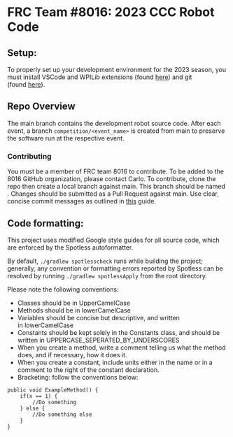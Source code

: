 # **FRC Team #8016: 2023 CCC Robot Code**

## **Setup:**

To properly set up your development environment for the 2023 season, you must install VSCode and WPILib extensions (found [here](https://docs.wpilib.org/en/stable/docs/zero-to-robot/step-2/wpilib-setup.html)) and git (found [here](https://git-scm.com/)).

## **Repo Overview**

The main branch contains the development robot source code. After each event, a branch ``competition/<event_name>`` is created from main to preserve the software run at the respective event.

### **Contributing**

You must be a member of FRC team 8016 to contribute. To be added to the 8016 GitHub organization, please contact Carlo. To contribute, clone the repo then create a local branch against main. This branch should be named <your-name-here>. Changes should be submitted as a Pull Request against main. Use clear, concise commit messages as outlined in [this](https://cbea.ms/git-commit/#seven-rules) guide.

## **Code formatting:**

This project uses modified Google style guides for all source code, which are enforced by the Spotless autoformatter.

By default, ``./gradlew spotlesscheck`` runs while building the project; generally, any convention or formatting errors reported by Spotless can be resolved by running ``./gradlew spotlessApply`` from the root directory.

Please note the following conventions:

- Classes should be in UpperCamelCase
- Methods should be in lowerCamelCase
- Variables should be concise but descriptive, and written in lowerCamelCase
- Constants should be kept solely in the Constants class, and should be written in UPPERCASE_SEPERATED_BY_UNDERSCORES
- When you create a method, write a comment telling us what the method does, and if necessary, how it does it.
- When you create a constant, include units either in the name or in a comment to the right of the constant declaration.
- Bracketing: follow the conventions below:
```
public void ExampleMethod() {
    if(x == 1) {
        //Do something
    } else {
        //Do something else
    }
}
```
